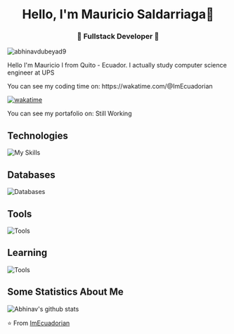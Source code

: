 <h1 align="center"> Hello, I'm Mauricio Saldarriaga👋 </h1>
<h3 align="center">🚀 Fullstack Developer 🚀</h3>

<p align="left"> <img src="https://komarev.com/ghpvc/?username=abhinavdubeyad9" alt="abhinavdubeyad9" /> </p>

<p>Hello I'm Mauricio I from Quito - Ecuador. I actually study computer science engineer at UPS</p>

<p>You can see my coding time on: https://wakatime.com/@ImEcuadorian</p>

[![wakatime](https://wakatime.com/badge/user/dcd00895-08f6-49bf-ae42-c712ba26ad06.svg)](https://wakatime.com/@dcd00895-08f6-49bf-ae42-c712ba26ad06)

<p>You can see my portafolio on: Still Working</p>

## Technologies

![My Skills](https://skillicons.dev/icons?i=js,html,css,angular,apollo,astro,autocad,dart,java,linux,md,react,tailwind,ts,vite,spring,cpp,python,aws,express,nodejs,nextjs,reactivex)

## Databases

![Databases](https://skillicons.dev/icons?i=redis,mysql,mongodb,postgres)

## Tools

![Tools](https://skillicons.dev/icons?i=idea,androidstudio,webstorm,pycharm,clion,npm,gradle,maven,git,github,eclipse,docker,discord,kubernetes,postman,pr,ps,ai,figma,notion,md)

## Learning

![Tools](https://skillicons.dev/icons?i=azure,electron,flutter,gcp,go,kotlin,nestjs,remix,go,graphql)

## Some Statistics About Me
![Abhinav's github stats](https://github-readme-stats.vercel.app/api?username=imecuadorian&&show_icons=true&title_color=ffffff&icon_color=000727f&text_color=daf7dc&bg_color=1d334a)<br>

⭐️ From [ImEcuadorian](https://github.com/imecuadorian)
<!--
**ImEcuadorian/ImEcuadorian** is a ✨ _special_ ✨ repository because its `README.md` (this file) appears on your GitHub profile.

Here are some ideas to get you started:

- 🔭 I’m currently working on ...
- 🌱 I’m currently learning ...
- 👯 I’m looking to collaborate on ...
- 🤔 I’m looking for help with ...
- 💬 Ask me about ...
- 📫 How to reach me: ...
- 😄 Pronouns: ...
- ⚡ Fun fact: ...
-->
